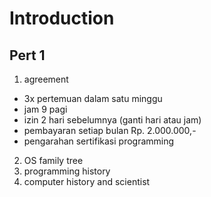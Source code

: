 # Introduction

## Pert 1
1. agreement
- 3x pertemuan dalam satu minggu
- jam 9 pagi
- izin 2 hari sebelumnya (ganti hari atau jam)
- pembayaran setiap bulan Rp. 2.000.000,-
- pengarahan sertifikasi programming

2. OS family tree
3. programming history
4. computer history and scientist
